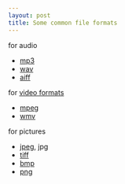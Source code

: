 ```yaml
---
layout: post
title: Some common file formats
---
```


for audio

- [mp3](http://en.wikipedia.org/wiki/MP3)
- [wav](http://www.borg.com/~jglatt/tech/wave.htm)
- [aiff](http://en.wikipedia.org/wiki/Audio_Interchange_File_Format)

for [video formats](http://en.wikipedia.org/wiki/Video_formats)
- [mpeg](http://en.wikipedia.org/wiki/Moving_Picture_Experts_Group)
- [wmv](http://en.wikipedia.org/wiki/Windows_Media_Video)

for pictures
- [jpeg](http://en.wikipedia.org/wiki/JPEG), jpg
- [tiff](http://en.wikipedia.org/wiki/TIFF)
- [bmp](http://en.wikipedia.org/wiki/Windows_bitmap)
- [png](http://en.wikipedia.org/wiki/Portable_Network_Graphics)
